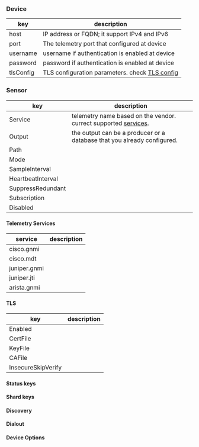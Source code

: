 
### Device 

| key          | description                                             |
|--------------|---------------------------------------------------------|
|host          | IP address or FQDN; it support IPv4 and IPv6            |
|port          | The telemetry port that configured at device            | 
|username      | username if authentication is enabled at device         |
|password      | password if authentication is enabled at device         |
|tlsConfig     | TLS configuration parameters. check [TLS config](#tls)  |


### Sensor  

| key              | description                                                                 |
|------------------|-----------------------------------------------------------------------------|
|Service           |telemetry name based on the vendor. currect supported [services](#services). |
|Output            |the output can be a producer or a database that you already configured.      |
|Path              |
|Mode              |
|SampleInterval    |
|HeartbeatInterval |
|SuppressRedundant |
|Subscription      |
|Disabled          |


#### Telemetry Services  

| service          | description                                       |
|------------------|---------------------------------------------------|
|cisco.gnmi        | 
|cisco.mdt         |
|juniper.gnmi      |
|juniper.jti       |
|arista.gnmi       |


#### TLS   

| key               | description                                       |
|-------------------|---------------------------------------------------|
|Enabled            |    
|CertFile           | 
|KeyFile            |
|CAFile             |
|InsecureSkipVerify |

#### Status keys

#### Shard keys

#### Discovery

#### Dialout

#### Device Options
